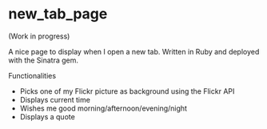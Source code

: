 # new_tab_page
(Work in progress)

A nice page to display when I open a new tab. Written in Ruby and deployed with the Sinatra gem.

Functionalities
- Picks one of my Flickr picture as background using the Flickr API
- Displays current time
- Wishes me good morning/afternoon/evening/night
- Displays a quote
